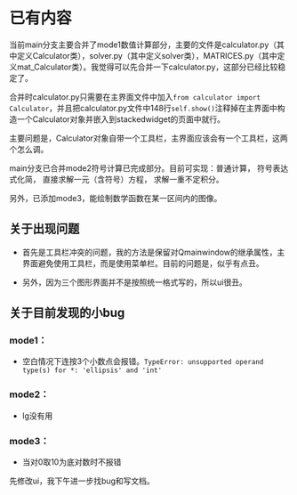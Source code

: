 
#  已有内容
当前main分支主要合并了mode1数值计算部分，主要的文件是calculator.py（其中定义Calculator类），solver.py（其中定义solver类），MATRICES.py（其中定义mat_Calculator类）。我觉得可以先合并一下calculator.py，这部分已经比较稳定了。

合并时calculator.py只需要在主界面文件中加入```from calculator import Calculator```，并且把calculator.py文件中148行```self.show()```注释掉在主界面中构造一个Calculator对象并嵌入到stackedwidget的页面中就行。

主要问题是，Calculator对象自带一个工具栏，主界面应该会有一个工具栏，这两个怎么调。

main分支已合并mode2符号计算已完成部分。目前可实现：普通计算， 符号表达式化简， 直接求解一元（含符号）方程， 求解一重不定积分。

另外，已添加mode3，能绘制数学函数在某一区间内的图像。

## 关于出现问题

- 首先是工具栏冲突的问题，我的方法是保留对Qmainwindow的继承属性，主界面避免使用工具栏，而是使用菜单栏。目前的问题是，似乎有点丑。

- 另外，因为三个图形界面并不是按照统一格式写的，所以ui很丑。

## 关于目前发现的小bug

### mode1：

- 空白情况下连按3个小数点会报错。``` TypeError: unsupported operand type(s) for *: 'ellipsis' and 'int' ```

### mode2：

- lg没有用

### mode3：

- 当对0取10为底对数时不报错

先修改ui，我下午进一步找bug和写文档。
